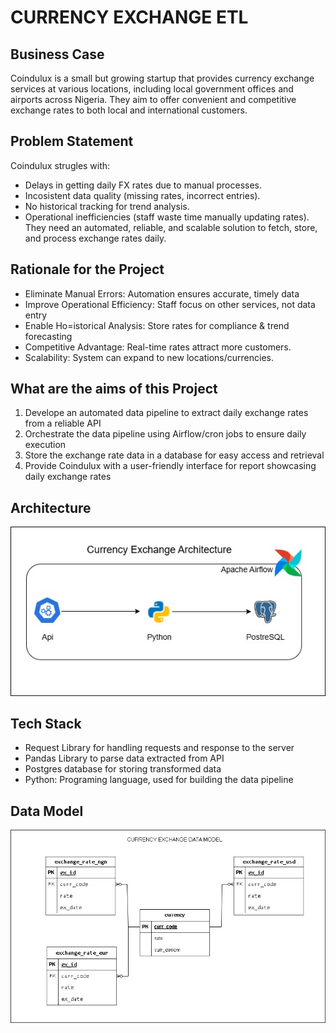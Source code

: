 # CURRENCY EXCHANGE ETL
## Business Case
Coindulux is a small but growing startup that provides currency exchange services at various locations, including local government offices and airports across Nigeria. They aim to offer convenient and competitive exchange rates to both local and international customers.

## Problem Statement
Coindulux strugles with:
* Delays in getting daily FX rates due to manual processes.
* Incosistent data quality (missing rates, incorrect entries).
* No historical tracking for trend analysis.
* Operational inefficiencies (staff waste time manually updating rates).
They need an automated, reliable, and scalable solution to fetch, store, and process exchange rates daily.

## Rationale for the Project
* Eliminate Manual Errors: Automation ensures accurate, timely data
* Improve Operational Efficiency: Staff focus on other services, not data entry
* Enable Ho=istorical Analysis: Store rates for compliance & trend forecasting
* Competitive Advantage: Real-time rates attract more customers.
* Scalability: System can expand to new locations/currencies.

## What are the aims of this Project
1. Develope an automated data pipeline to extract daily exchange rates from a reliable API
2. Orchestrate the data pipeline using Airflow/cron jobs to ensure daily execution
3. Store the exchange rate data in a database for easy access and retrieval
4. Provide Coindulux with a user-friendly interface for report showcasing daily exchange rates

## Architecture
![Project Architecture](architecture.jpg)

## Tech Stack
* Request Library for handling requests and response to the server
* Pandas Library to parse data extracted from API
* Postgres database for storing transformed data
* Python: Programing language, used for building the data pipeline

## Data Model
![Data Modeling ](currency_data_model.jpg)

